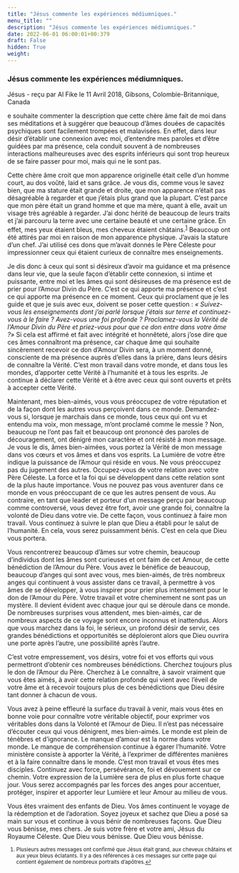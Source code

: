 ```yaml
---
title: "Jésus commente les expériences médiumniques."
menu_title: ""
description: "Jésus commente les expériences médiumniques."
date: 2022-06-01 06:00:01+00:379
draft: False
hidden: True
weight:
---
```

### Jésus commente les expériences médiumniques.

Jésus - reçu par Al Fike le 11 Avril 2018, Gibsons, Colombie-Britannique, Canada

e souhaite commenter la description que cette chère âme fait de moi dans ses méditations et à suggérer que beaucoup d’âmes douées de capacités psychiques sont facilement trompées et malavisées. En effet, dans leur désir d’établir une connexion avec moi, d’entendre mes paroles et d’être guidées par ma présence, cela conduit souvent à de nombreuses interactions malheureuses avec des esprits inférieurs qui sont trop heureux de se faire passer pour moi, mais qui ne le sont pas.

Cette chère âme croit que mon apparence originelle était celle d’un homme court, au dos voûté, laid et sans grâce. Je vous dis, comme vous le savez bien, que ma stature était grande et droite, que mon apparence n’était pas désagréable à regarder et que j’étais plus grand que la plupart. C’est parce que mon père était un grand homme et que ma mère, quant à elle, avait un visage très agréable à regarder. J’ai donc hérité de beaucoup de leurs traits et j’ai parcouru la terre avec une certaine beauté et une certaine grâce. En effet, mes yeux étaient bleus, mes cheveux étaient châtains.<sup id=”a1”>[1](#f1)</sup> Beaucoup ont été attirés par moi en raison de mon apparence physique. J’avais la stature d’un chef. J’ai utilisé ces dons que m’avait donnés le Père Céleste pour impressionner ceux qui étaient curieux de connaître mes enseignements.

Je dis donc à ceux qui sont si désireux d’avoir ma guidance et ma présence dans leur vie, que la seule façon d’établir cette connexion, si intime et puissante, entre moi et les âmes qui sont désireuses de ma présence est de prier pour l’Amour Divin du Père. C’est ce qui apporte ma présence et c’est ce qui apporte ma présence en ce moment. Ceux qui proclament que je les guide et que je suis avec eux, doivent se poser cette question : *« Suivez-vous les enseignements dont j’ai parlé lorsque j’étais sur terre et continuez-vous à le faire ? Avez-vous une foi profonde ? Proclamez-vous la Vérité de l’Amour Divin du Père et priez-vous pour que ce don entre dans votre âme ?»* Si cela est affirmé et fait avec intégrité et honnêteté, alors j’ose dire que ces âmes connaîtront ma présence, car chaque âme qui souhaite sincèrement recevoir ce don d’Amour Divin sera, à un moment donné, consciente de ma présence auprès d’elles dans la prière, dans leurs désirs de connaître la Vérité. C’est mon travail dans votre monde, et dans tous les mondes, d’apporter cette Vérité à l’humanité et à tous les esprits. Je continue à déclarer cette Vérité et à être avec ceux qui sont ouverts et prêts à accepter cette Vérité.

Maintenant, mes bien-aimés, vous vous préoccupez de votre réputation et de la façon dont les autres vous perçoivent dans ce monde. Demandez-vous si, lorsque je marchais dans ce monde, tous ceux qui ont vu et entendu ma voix, mon message, m’ont proclamé comme le messie ? Non, beaucoup ne l’ont pas fait et beaucoup ont prononcé des paroles de découragement, ont dénigré mon caractère et ont résisté à mon message. Je vous le dis, âmes bien-aimées, vous portez la Vérité de mon message dans vos cœurs et vos âmes et dans vos esprits. La Lumière de votre être indique la puissance de l’Amour qui réside en vous. Ne vous préoccupez pas du jugement des autres. Occupez-vous de votre relation avec votre Père Céleste. La force et la foi qui se développent dans cette relation sont de la plus haute importance. Vous ne pouvez pas vous aventurer dans ce monde en vous préoccupant de ce que les autres pensent de vous. Au contraire, en tant que leader et porteur d’un message perçu par beaucoup comme controversé, vous devez être fort, avoir une grande foi, connaître la volonté de Dieu dans votre vie. De cette façon, vous continuez à faire mon travail. Vous continuez à suivre le plan que Dieu a établi pour le salut de l’humanité. En cela, vous serez puissamment bénis. C’est en cela que Dieu vous portera.

Vous rencontrerez beaucoup d’âmes sur votre chemin, beaucoup d’individus dont les âmes sont curieuses et ont faim de cet Amour, de cette bénédiction de l’Amour du Père. Vous avez le bénéfice de beaucoup, beaucoup d’anges qui sont avec vous, mes bien-aimés, de très nombreux anges qui continuent à vous assister dans ce travail, à permettre à vos âmes de se développer, à vous inspirer pour prier plus intensément pour le don de l’Amour du Père. Votre travail et votre cheminement ne sont pas un mystère. Il devient évident avec chaque jour qui se déroule dans ce monde. De nombreuses surprises vous attendent, mes bien-aimés, car de nombreux aspects de ce voyage sont encore inconnus et inattendus. Alors que vous marchez dans la foi, le sérieux, un profond désir de servir, ces grandes bénédictions et opportunités se déploieront alors que Dieu ouvrira une porte après l’autre, une possibilité après l’autre.

C’est votre empressement, vos désirs, votre foi et vos efforts qui vous permettront d’obtenir ces nombreuses bénédictions. Cherchez toujours plus le don de l’Amour du Père. Cherchez à Le connaître, à savoir vraiment que vous êtes aimés, à avoir cette relation profonde qui vient avec l’éveil de votre âme et à recevoir toujours plus de ces bénédictions que Dieu désire tant donner à chacun de vous.

Vous avez à peine effleuré la surface du travail à venir, mais vous êtes en bonne voie pour connaître votre véritable objectif, pour exprimer vos véritables dons dans la Volonté et l’Amour de Dieu. Il n’est pas nécessaire d’écouter ceux qui vous dénigrent, mes bien-aimés. Le monde est plein de ténèbres et d’ignorance. Le manque d’amour est la norme dans votre monde. Le manque de compréhension continue à égarer l’humanité. Votre ministère consiste à apporter la Vérité, à l’exprimer de différentes manières et à la faire connaître dans le monde. C’est mon travail et vous êtes mes disciples. Continuez avec force, persévérance, foi et dévouement sur ce chemin. Votre expression de la Lumière sera de plus en plus forte chaque jour. Vous serez accompagnés par les forces des anges pour accentuer, protéger, inspirer et apporter leur Lumière et leur Amour au milieu de vous.

Vous êtes vraiment des enfants de Dieu. Vos âmes continuent le voyage de la rédemption et de l’adoration. Soyez joyeux et sachez que Dieu a posé sa main sur vous et continue à vous bénir de nombreuses façons. Que Dieu vous bénisse, mes chers. Je suis votre frère et votre ami, Jésus du Royaume Céleste. Que Dieu vous bénisse. Que Dieu vous bénisse.
<small>

1. <large id=”f1”> Plusieurs autres messages ont confirmé que Jésus était grand, aux cheveux châtains et aux yeux bleus éclatants. Il y a des références à ces messages sur cette page qui contient également de nombreux portraits d’apôtres.[↩](#a1)





